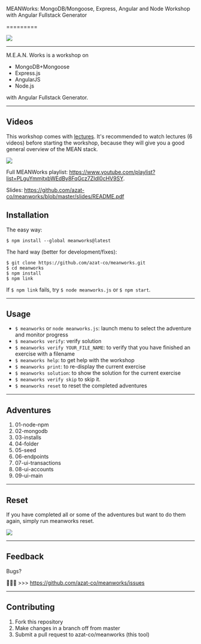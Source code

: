 MEANWorks: MongoDB/Mongoose, Express, Angular and Node Workshop with Angular Fullstack Generator

=========

![](https://raw.githubusercontent.com/azat-co/meanworks/master/screen.png)

---

M.E.A.N. Works is a workshop on

* MongoDB+Mongoose
* Express.js
* AngularJS
* Node.js

with Angular Fullstack Generator.

---

## Videos

This workshop comes with [lectures](https://www.youtube.com/playlist?list=PLguYmmjtxbWEdBy8FqGcz7ZIdl0cHV9SY). It's recommended to watch lectures (6 videos) before starting the workshop, because they will give you a good general overview of the MEAN stack.

[![](https://raw.githubusercontent.com/azat-co/meanworks/master/video.png)](https://www.youtube.com/watch?v=t5jwB8LzXKc&list=PLguYmmjtxbWEdBy8FqGcz7ZIdl0cHV9SY&index=1)

Full MEANWorks playlist: <https://www.youtube.com/playlist?list=PLguYmmjtxbWEdBy8FqGcz7ZIdl0cHV9SY>.

Slides: <https://github.com/azat-co/meanworks/blob/master/slides/README.pdf>

## Installation

The easy way:

```
$ npm install --global meanworks@latest
```

The hard way (better for development/fixes):

```
$ git clone https://github.com/azat-co/meanworks.git
$ cd meanworks
$ npm install
$ npm link
```

If `$ npm link` fails, try `$ node meanworks.js` or `$ npm start`.

---

## Usage

* `$ meanworks` or `node meanworks.js`: launch menu to select the adventure and monitor progress
* `$ meanworks verify`: verify solution
* `$ meanworks verify YOUR_FILE_NAME`: to verify that you have finished an exercise with a filename
* `$ meanworks help`: to get help with the workshop
* `$ meanworks print`: to re-display the current exercise
* `$ meanworks solution`: to show the solution for the current exercise
* `$ meanworks verify skip` to skip it.
* `$ meanworks reset` to reset the completed adventures

---

## Adventures

1. 01-node-npm
1. 02-mongodb
1. 03-installs
1. 04-folder
1. 05-seed
1. 06-endpoints
1. 07-ui-transactions
1. 08-ui-accounts
1. 09-ui-main


---

## Reset

If you have completed all or some of the adventures but want to do them again, simply run meanworks reset.

![](https://raw.githubusercontent.com/azat-co/meanworks/master/reset.png)

---

## Feedback

Bugs?

:bug::bug::bug: >>> https://github.com/azat-co/meanworks/issues

---

## Contributing

1. Fork this repository
1. Make changes in a branch off from master
1. Submit a pull request to azat-co/meanworks (this tool)
